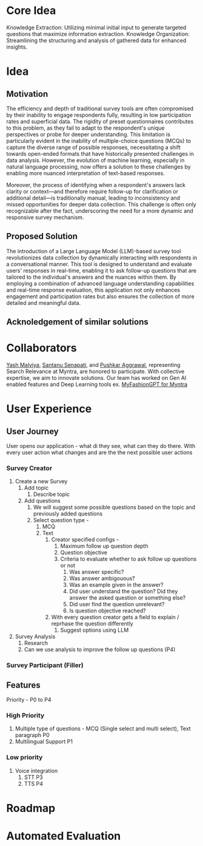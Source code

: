 # Core Idea
Knowledge Extraction: Utilizing minimal initial input to generate targeted questions that maximize information extraction.
Knowledge Organization: Streamlining the structuring and analysis of gathered data for enhanced insights.

# Idea
## Motivation
The efficiency and depth of traditional survey tools are often compromised by their inability to engage respondents fully, resulting in low participation rates and superficial data. The rigidity of preset questionnaires contributes to this problem, as they fail to adapt to the respondent's unique perspectives or probe for deeper understanding. This limitation is particularly evident in the inability of multiple-choice questions (MCQs) to capture the diverse range of possible responses, necessitating a shift towards open-ended formats that have historically presented challenges in data analysis. However, the evolution of machine learning, especially in natural language processing, now offers a solution to these challenges by enabling more nuanced interpretation of text-based responses.

Moreover, the process of identifying when a respondent's answers lack clarity or context—and therefore require follow-up for clarification or additional detail—is traditionally manual, leading to inconsistency and missed opportunities for deeper data collection. This challenge is often only recognizable after the fact, underscoring the need for a more dynamic and responsive survey mechanism.

## Proposed Solution
The introduction of a Large Language Model (LLM)-based survey tool revolutionizes data collection by dynamically interacting with respondents in a conversational manner. This tool is designed to understand and evaluate users' responses in real-time, enabling it to ask follow-up questions that are tailored to the individual's answers and the nuances within them. By employing a combination of advanced language understanding capabilities and real-time response evaluation, this application not only enhances engagement and participation rates but also ensures the collection of more detailed and meaningful data.

## Acknoledgement of similar solutions


# Collaborators
[Yash Malviya](https://github.com/yash98), [Santanu Senapati](https://github.com/KSSSenapati), and [Pushkar Aggrawal](https://github.com/Pushkaraaa), representing Search Relevance at Myntra, are honored to participate. With collective expertise, we aim to innovate solutions. Our team has worked on Gen AI enabled features and Deep Learning tools ex. [MyFashionGPT for Myntra](https://indianexpress.com/article/technology/artificial-intelligence/myntra-microsoft-collaboration-myfashiongpt-azure-9074891/)

# User Experience

## User Journey

User opens our application - what di they see, what can they do there. With every user action what changes and are the the next possible user actions

### Survey Creator

1. Create a new Survey
   1. Add topic
      1. Describe topic
   2. Add questions
      1. We will suggest some possible questions based on the topic and previously added questions
      2. Select question type -
         1. MCQ
         2. Text
            1. Creator specified configs -
               1. Maximum follow up question depth
               2. Question objective
               3. Criteria to evaluate whether to ask follow up questions or not
                  1. Was answer specific?
                  2. Was answer ambigouous?
                  3. Was an example given in the answer?
                  4. Did user understand the question? Did they answer the asked question or something else?
                  5. Did user find the question unrelevant?
                  6. Is question objective reached?
            2. With every question creator gets a field to explain / reprhase the question differently
               1. Suggest options using LLM
2. Survey Analysis
   1. Research
   2. Can we use analysis to improve the follow up questions (P4)

### Survey Participant (Filler)

## Features

Priority - P0 to P4

### High Priority
1. Multiple type of questions - MCQ (Single select and multi select), Text paragraph P0
2. Multilingual Support P1

### Low priority

1. Voice integration
   1. STT P3
   2. TTS P4

# Roadmap



# Automated Evaluation